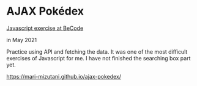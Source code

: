 # AJAX Pokédex

[Javascript exercise at BeCode](https://github.com/becodeorg/ANT-Giertz-4.30/tree/master/1.The-Field/js/ajax-pokedex)


in May 2021

Practice using API and fetching the data.
It was one of the most difficult exercises of Javascript for me. 
I have not finished the searching box part yet. 

https://mari-mizutani.github.io/ajax-pokedex/